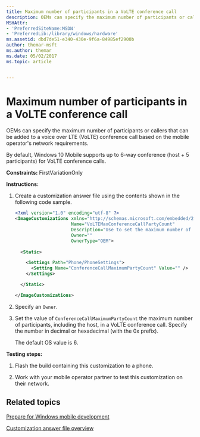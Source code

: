 ```yaml
---
title: Maximum number of participants in a VoLTE conference call
description: OEMs can specify the maximum number of participants or callers that can be added to a voice over LTE (VoLTE) conference call based on the mobile operator's network requirements.
MSHAttr:
- 'PreferredSiteName:MSDN'
- 'PreferredLib:/library/windows/hardware'
ms.assetid: dbd7de51-e340-430e-9f6a-84985ef2900b
author: themar-msft
ms.author: themar
ms.date: 05/02/2017
ms.topic: article


---
```


# Maximum number of participants in a VoLTE conference call


OEMs can specify the maximum number of participants or callers that can be added to a voice over LTE (VoLTE) conference call based on the mobile operator's network requirements.

By default, Windows 10 Mobile supports up to 6-way conference (host + 5 participants) for VoLTE conference calls.

<a href="" id="constraints---firstvariationonly"></a>**Constraints:** FirstVariationOnly  

<a href="" id="instructions-"></a>**Instructions:**  
1.  Create a customization answer file using the contents shown in the following code sample.

    ```XML
    <?xml version="1.0" encoding="utf-8" ?>  
    <ImageCustomizations xmlns="http://schemas.microsoft.com/embedded/2004/10/ImageUpdate"  
                         Name="VoLTEMaxConferenceCallPartyCount"  
                         Description="Use to set the maximum number of participants in a voice over LTE conference call."  
                         Owner=""  
                         OwnerType="OEM"> 
      
      <Static>  

        <Settings Path="Phone/PhoneSettings">  
          <Setting Name="ConferenceCallMaximumPartyCount" Value="" />
        </Settings>  

      </Static>

    </ImageCustomizations>
    ```

2.  Specify an `Owner`.

3.  Set the value of `ConferenceCallMaximumPartyCount` the maximum number of participants, including the host, in a VoLTE conference call. Specify the number in decimal or hexadecimal (with the 0x prefix).

    The default OS value is 6.

<a href="" id="testing-steps-"></a>**Testing steps:**  
1.  Flash the build containing this customization to a phone.

2.  Work with your mobile operator partner to test this customization on their network.

## Related topics

[Prepare for Windows mobile development](https://docs.microsoft.com/en-us/windows-hardware/manufacture/mobile/preparing-for-windows-mobile-development)

[Customization answer file overview](https://docs.microsoft.com/en-us/windows-hardware/customize/mobile/mcsf/customization-answer-file)
